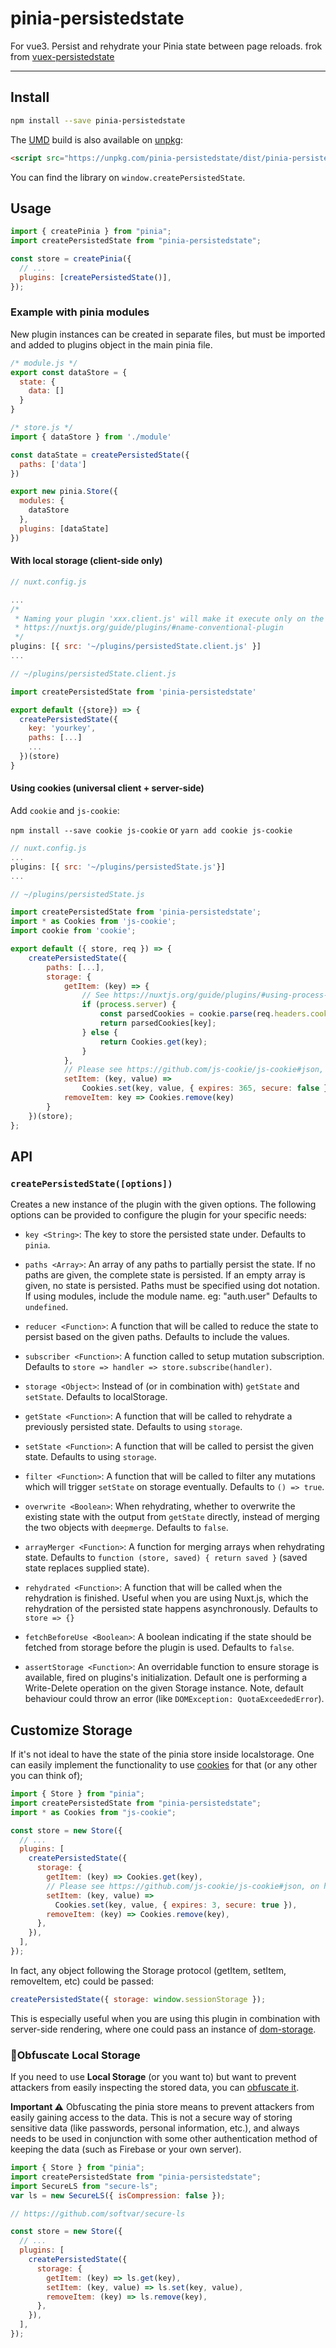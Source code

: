 # pinia-persistedstate

For vue3. Persist and rehydrate your Pinia state between page reloads. frok from [vuex-persistedstate](https://github.com/robinvdvleuten/vuex-persistedstate)

<hr />

## Install

```bash
npm install --save pinia-persistedstate
```

The [UMD](https://github.com/umdjs/umd) build is also available on [unpkg](https://unpkg.com):

```html
<script src="https://unpkg.com/pinia-persistedstate/dist/pinia-persistedstate.umd.js"></script>
```

You can find the library on `window.createPersistedState`.

## Usage

```js
import { createPinia } from "pinia";
import createPersistedState from "pinia-persistedstate";

const store = createPinia({
  // ...
  plugins: [createPersistedState()],
});
```

### Example with pinia modules

New plugin instances can be created in separate files, but must be imported and added to plugins object in the main pinia file.

```js
/* module.js */
export const dataStore = {
  state: {
    data: []
  }
}

/* store.js */
import { dataStore } from './module'

const dataState = createPersistedState({
  paths: ['data']
})

export new pinia.Store({
  modules: {
    dataStore
  },
  plugins: [dataState]
})
```

#### With local storage (client-side only)

```javascript
// nuxt.config.js

...
/*
 * Naming your plugin 'xxx.client.js' will make it execute only on the client-side.
 * https://nuxtjs.org/guide/plugins/#name-conventional-plugin
 */
plugins: [{ src: '~/plugins/persistedState.client.js' }]
...
```

```javascript
// ~/plugins/persistedState.client.js

import createPersistedState from 'pinia-persistedstate'

export default ({store}) => {
  createPersistedState({
    key: 'yourkey',
    paths: [...]
    ...
  })(store)
}
```

#### Using cookies (universal client + server-side)

Add `cookie` and `js-cookie`:

`npm install --save cookie js-cookie`
or `yarn add cookie js-cookie`

```javascript
// nuxt.config.js
...
plugins: [{ src: '~/plugins/persistedState.js'}]
...
```

```javascript
// ~/plugins/persistedState.js

import createPersistedState from 'pinia-persistedstate';
import * as Cookies from 'js-cookie';
import cookie from 'cookie';

export default ({ store, req }) => {
    createPersistedState({
        paths: [...],
        storage: {
            getItem: (key) => {
                // See https://nuxtjs.org/guide/plugins/#using-process-flags
                if (process.server) {
                    const parsedCookies = cookie.parse(req.headers.cookie);
                    return parsedCookies[key];
                } else {
                    return Cookies.get(key);
                }
            },
            // Please see https://github.com/js-cookie/js-cookie#json, on how to handle JSON.
            setItem: (key, value) =>
                Cookies.set(key, value, { expires: 365, secure: false }),
            removeItem: key => Cookies.remove(key)
        }
    })(store);
};
```

## API

### `createPersistedState([options])`

Creates a new instance of the plugin with the given options. The following options
can be provided to configure the plugin for your specific needs:

- `key <String>`: The key to store the persisted state under. Defaults to `pinia`.
- `paths <Array>`: An array of any paths to partially persist the state. If no paths are given, the complete state is persisted. If an empty array is given, no state is persisted. Paths must be specified using dot notation. If using modules, include the module name. eg: "auth.user" Defaults to `undefined`.
- `reducer <Function>`: A function that will be called to reduce the state to persist based on the given paths. Defaults to include the values.
- `subscriber <Function>`: A function called to setup mutation subscription. Defaults to `store => handler => store.subscribe(handler)`.

- `storage <Object>`: Instead of (or in combination with) `getState` and `setState`. Defaults to localStorage.
- `getState <Function>`: A function that will be called to rehydrate a previously persisted state. Defaults to using `storage`.
- `setState <Function>`: A function that will be called to persist the given state. Defaults to using `storage`.
- `filter <Function>`: A function that will be called to filter any mutations which will trigger `setState` on storage eventually. Defaults to `() => true`.
- `overwrite <Boolean>`: When rehydrating, whether to overwrite the existing state with the output from `getState` directly, instead of merging the two objects with `deepmerge`. Defaults to `false`.
- `arrayMerger <Function>`: A function for merging arrays when rehydrating state. Defaults to `function (store, saved) { return saved }` (saved state replaces supplied state).
- `rehydrated <Function>`: A function that will be called when the rehydration is finished. Useful when you are using Nuxt.js, which the rehydration of the persisted state happens asynchronously. Defaults to `store => {}`
- `fetchBeforeUse <Boolean>`: A boolean indicating if the state should be fetched from storage before the plugin is used. Defaults to `false`.
- `assertStorage <Function>`: An overridable function to ensure storage is available, fired on plugins's initialization. Default one is performing a Write-Delete operation on the given Storage instance. Note, default behaviour could throw an error (like `DOMException: QuotaExceededError`).

## Customize Storage

If it's not ideal to have the state of the pinia store inside localstorage. One can easily implement the functionality to use [cookies](https://github.com/js-cookie/js-cookie) for that (or any other you can think of);

```js
import { Store } from "pinia";
import createPersistedState from "pinia-persistedstate";
import * as Cookies from "js-cookie";

const store = new Store({
  // ...
  plugins: [
    createPersistedState({
      storage: {
        getItem: (key) => Cookies.get(key),
        // Please see https://github.com/js-cookie/js-cookie#json, on how to handle JSON.
        setItem: (key, value) =>
          Cookies.set(key, value, { expires: 3, secure: true }),
        removeItem: (key) => Cookies.remove(key),
      },
    }),
  ],
});
```

In fact, any object following the Storage protocol (getItem, setItem, removeItem, etc) could be passed:

```js
createPersistedState({ storage: window.sessionStorage });
```

This is especially useful when you are using this plugin in combination with server-side rendering, where one could pass an instance of [dom-storage](https://www.npmjs.com/package/dom-storage).

### 🔐Obfuscate Local Storage

If you need to use **Local Storage** (or you want to) but want to prevent attackers from easily inspecting the stored data, you can [obfuscate it]('https://github.com/softvar/secure-ls').

**Important ⚠️** Obfuscating the pinia store means to prevent attackers from easily gaining access to the data. This is not a secure way of storing sensitive data (like passwords, personal information, etc.), and always needs to be used in conjunction with some other authentication method of keeping the data (such as Firebase or your own server).

```js
import { Store } from "pinia";
import createPersistedState from "pinia-persistedstate";
import SecureLS from "secure-ls";
var ls = new SecureLS({ isCompression: false });

// https://github.com/softvar/secure-ls

const store = new Store({
  // ...
  plugins: [
    createPersistedState({
      storage: {
        getItem: (key) => ls.get(key),
        setItem: (key, value) => ls.set(key, value),
        removeItem: (key) => ls.remove(key),
      },
    }),
  ],
});
```
